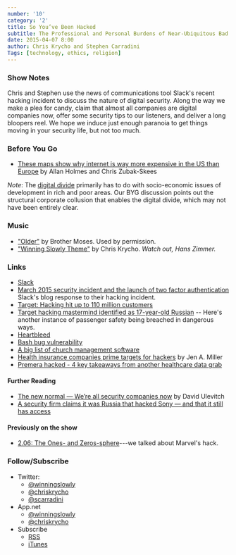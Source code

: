 ```yaml
---
number: '10'
category: '2'
title: So You’ve Been Hacked
subtitle: The Professional and Personal Burdens of Near-Ubiquitous Bad Acting
date: 2015-04-07 8:00
author: Chris Krycho and Stephen Carradini
Tags: [technology, ethics, religion]
---
```


### Show Notes

Chris and Stephen use the news of communications tool Slack's recent hacking
incident to discuss the nature of digital security. Along the way we make a plea
for candy, claim that almost all companies are digital companies now, offer some
security tips to our listeners, and deliver a long bloopers reel. We hope we
induce just enough paranoia to get things moving in your security life, but not
too much.

### Before You Go

  - [These maps show why internet is way more expensive in the US than Europe][maps]
    by Allan Holmes and Chris Zubak-Skees

[maps]: //www.theverge.com/2015/4/1/8321437/maps-show-why-internet-is-more-expensive-us-europe-competition

*Note*: The [digital divide](//en.wikipedia.org/wiki/Digital_divide)
primarily has to do with socio-economic issues of development in rich and poor
areas. Our BYG discussion points out the structural corporate collusion that
enables the digital divide, which may not have been entirely clear.

### Music

  - ["Older"](//brothermoses.bandcamp.com/track/older) by Brother Moses.
    Used by permission.
  - ["Winning Slowly Theme"](//soundcloud.com/chriskrycho/winning-slowly)
    by Chris Krycho. *Watch out, Hans Zimmer.*

### Links

  - [Slack](//www.Slack.com)
  - [March 2015 security incident and the launch of two factor authentication][slack-blog]
    Slack's blog response to their hacking incident.
  - [Target: Hacking hit up to 110 million customers][target]
  - [Target hacking mastermind identified as 17-year-old Russian][russian] --
    Here's another instance of passenger safety being breached in dangerous
    ways.
  - [Heartbleed](//heartbleed.com/)
  - [Bash bug vulnerability][bash]
  - [A big list of church management software][church]
  - [Health insurance companies prime targets for hackers][health] by Jen A. Miller
  - [Premera hacked - 4 key takeaways from another healthcare data grab][premera]

[slack-blog]: //slackhq.com/post/114696167740/march-2015-security-incident-and-launch-of-2fa
[target]: //money.cnn.com/2014/01/10/news/companies/target-hacking/
[russian]: //www.newsmax.com/Newsfront/target-hacking-/2014/01/19/id/547879/
[bash]: //www.symantec.com/connect/blogs/shellshock-all-you-need-know-about-bash-bug-vulnerability
[church]: //www.capterra.com/church-management-software/
[health]: //www.cio.com/article/2899488/data-breach/health-insurance-companies-prime-targets-for-hackers.html
[premera]: //blog.fortinet.com/post/premera-hacked-4-key-takeaways-from-another-healthcare-data-grab

#### Further Reading

   - [The new normal — We’re all security companies now][normal] by David
     Ulevitch
   - [A security firm claims it was Russia that hacked Sony — and that it still
     has access][sony]

[normal]: //blog.opendns.com/2015/04/02/the-new-normal-were-all-security-companies-now/
[sony]: //www.businessinsider.com/a-security-firm-claims-it-was-russia-that-hacked-sony-and-that-they-still-have-access-2015-2

#### Previously on the show

  - [2.06: The Ones- and Zeros-sphere][2.06]---we talked about Marvel's hack.

[2.06]: //www.winningslowly.org/2.06/

### Follow/Subscribe

  - Twitter:
      + [@winningslowly](//www.twitter.com/winningslowly)
      + [@chriskrycho](//www.twitter.com/chriskrycho)
      + [@scarradini](//www.twitter.com/scarradini)
  - App.net
      + [@winningslowly](//alpha.app.net/winningslowly)
      + [@chriskrycho](//alpha.app.net/chriskrycho)
  - Subscribe
      + [RSS](//www.winningslowly.org/feed.xml)
      + [iTunes](//itunes.apple.com/us/podcast/winning-slowly/id807603957?mt=2)
